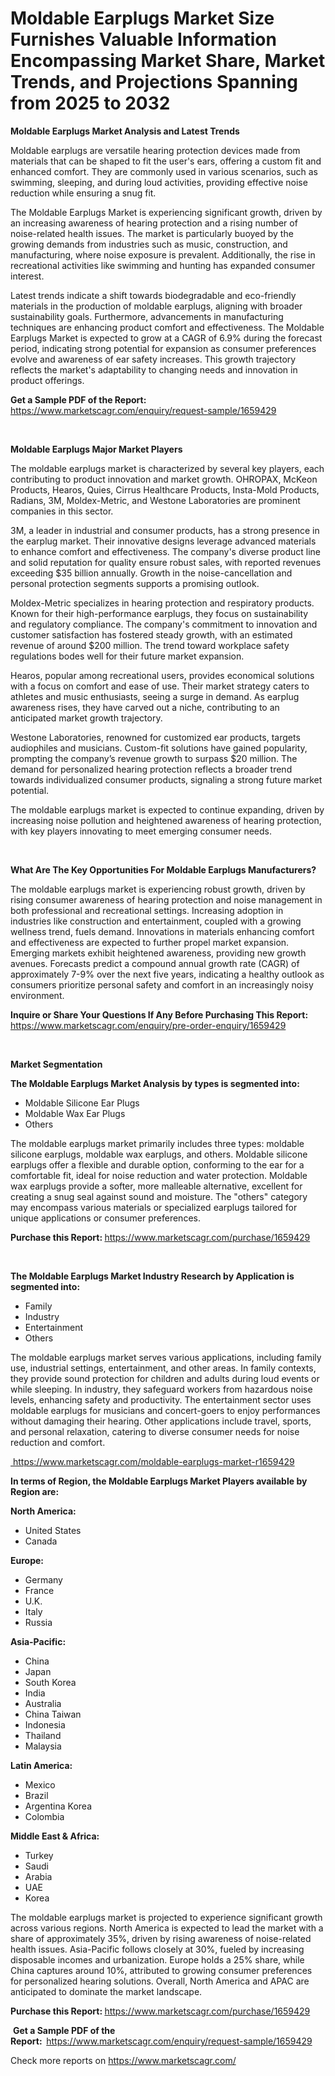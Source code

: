 <p><h1>Moldable Earplugs Market Size Furnishes Valuable Information Encompassing Market Share, Market Trends, and Projections Spanning from 2025 to 2032</h1></p><p><strong>Moldable Earplugs Market Analysis and Latest Trends</strong></p>
<p><p>Moldable earplugs are versatile hearing protection devices made from materials that can be shaped to fit the user's ears, offering a custom fit and enhanced comfort. They are commonly used in various scenarios, such as swimming, sleeping, and during loud activities, providing effective noise reduction while ensuring a snug fit. </p><p>The Moldable Earplugs Market is experiencing significant growth, driven by an increasing awareness of hearing protection and a rising number of noise-related health issues. The market is particularly buoyed by the growing demands from industries such as music, construction, and manufacturing, where noise exposure is prevalent. Additionally, the rise in recreational activities like swimming and hunting has expanded consumer interest. </p><p>Latest trends indicate a shift towards biodegradable and eco-friendly materials in the production of moldable earplugs, aligning with broader sustainability goals. Furthermore, advancements in manufacturing techniques are enhancing product comfort and effectiveness. The Moldable Earplugs Market is expected to grow at a CAGR of 6.9% during the forecast period, indicating strong potential for expansion as consumer preferences evolve and awareness of ear safety increases. This growth trajectory reflects the market's adaptability to changing needs and innovation in product offerings.</p></p>
<p><strong>Get a Sample PDF of the Report:&nbsp;</strong> <a href="https://www.marketscagr.com/enquiry/request-sample/1659429?utm_campaign=3442&utm_medium=2&utm_source=Github&utm_content=ia&utm_term=04042025&utm_id=moldable-earplugs">https://www.marketscagr.com/enquiry/request-sample/1659429</a></p>
<p>&nbsp;</p>
<p><strong>Moldable Earplugs Major Market Players</strong></p>
<p><p>The moldable earplugs market is characterized by several key players, each contributing to product innovation and market growth. OHROPAX, McKeon Products, Hearos, Quies, Cirrus Healthcare Products, Insta-Mold Products, Radians, 3M, Moldex-Metric, and Westone Laboratories are prominent companies in this sector.</p><p>3M, a leader in industrial and consumer products, has a strong presence in the earplug market. Their innovative designs leverage advanced materials to enhance comfort and effectiveness. The company's diverse product line and solid reputation for quality ensure robust sales, with reported revenues exceeding $35 billion annually. Growth in the noise-cancellation and personal protection segments supports a promising outlook.</p><p>Moldex-Metric specializes in hearing protection and respiratory products. Known for their high-performance earplugs, they focus on sustainability and regulatory compliance. The company's commitment to innovation and customer satisfaction has fostered steady growth, with an estimated revenue of around $200 million. The trend toward workplace safety regulations bodes well for their future market expansion.</p><p>Hearos, popular among recreational users, provides economical solutions with a focus on comfort and ease of use. Their market strategy caters to athletes and music enthusiasts, seeing a surge in demand. As earplug awareness rises, they have carved out a niche, contributing to an anticipated market growth trajectory.</p><p>Westone Laboratories, renowned for customized ear products, targets audiophiles and musicians. Custom-fit solutions have gained popularity, prompting the company’s revenue growth to surpass $20 million. The demand for personalized hearing protection reflects a broader trend towards individualized consumer products, signaling a strong future market potential.</p><p>The moldable earplugs market is expected to continue expanding, driven by increasing noise pollution and heightened awareness of hearing protection, with key players innovating to meet emerging consumer needs.</p></p>
<p>&nbsp;</p>
<p><strong>What Are The Key Opportunities For Moldable Earplugs Manufacturers?</strong></p>
<p><p>The moldable earplugs market is experiencing robust growth, driven by rising consumer awareness of hearing protection and noise management in both professional and recreational settings. Increasing adoption in industries like construction and entertainment, coupled with a growing wellness trend, fuels demand. Innovations in materials enhancing comfort and effectiveness are expected to further propel market expansion. Emerging markets exhibit heightened awareness, providing new growth avenues. Forecasts predict a compound annual growth rate (CAGR) of approximately 7-9% over the next five years, indicating a healthy outlook as consumers prioritize personal safety and comfort in an increasingly noisy environment.</p></p>
<p><strong>Inquire or Share Your Questions If Any Before Purchasing This Report:</strong> <a href="https://www.marketscagr.com/enquiry/pre-order-enquiry/1659429?utm_campaign=3442&utm_medium=2&utm_source=Github&utm_content=ia&utm_term=04042025&utm_id=moldable-earplugs">https://www.marketscagr.com/enquiry/pre-order-enquiry/1659429</a></p>
<p>&nbsp;</p>
<p><strong>Market Segmentation</strong></p>
<p><strong>The Moldable Earplugs Market Analysis by types is segmented into:</strong></p>
<p><ul><li>Moldable Silicone Ear Plugs</li><li>Moldable Wax Ear Plugs</li><li>Others</li></ul></p>
<p><p>The moldable earplugs market primarily includes three types: moldable silicone earplugs, moldable wax earplugs, and others. Moldable silicone earplugs offer a flexible and durable option, conforming to the ear for a comfortable fit, ideal for noise reduction and water protection. Moldable wax earplugs provide a softer, more malleable alternative, excellent for creating a snug seal against sound and moisture. The "others" category may encompass various materials or specialized earplugs tailored for unique applications or consumer preferences.</p></p>
<p><strong>Purchase this Report:&nbsp;</strong><a href="https://www.marketscagr.com/purchase/1659429?utm_campaign=3442&utm_medium=2&utm_source=Github&utm_content=ia&utm_term=04042025&utm_id=moldable-earplugs">https://www.marketscagr.com/purchase/1659429</a></p>
<p>&nbsp;</p>
<p><strong>The Moldable Earplugs Market Industry Research by Application is segmented into:</strong></p>
<p><ul><li>Family</li><li>Industry</li><li>Entertainment</li><li>Others</li></ul></p>
<p><p>The moldable earplugs market serves various applications, including family use, industrial settings, entertainment, and other areas. In family contexts, they provide sound protection for children and adults during loud events or while sleeping. In industry, they safeguard workers from hazardous noise levels, enhancing safety and productivity. The entertainment sector uses moldable earplugs for musicians and concert-goers to enjoy performances without damaging their hearing. Other applications include travel, sports, and personal relaxation, catering to diverse consumer needs for noise reduction and comfort.</p></p>
<p><a href="https://www.marketscagr.com/moldable-earplugs-market-r1659429?utm_campaign=3442&utm_medium=2&utm_source=Github&utm_content=ia&utm_term=04042025&utm_id=moldable-earplugs">&nbsp;https://www.marketscagr.com/moldable-earplugs-market-r1659429</a></p>
<p><strong>In terms of Region, the Moldable Earplugs Market Players available by Region are:</strong></p>
<p>
    <p> <strong> North America: </strong>
        <ul>
            <li>United States</li>
            <li>Canada</li>
        </ul>
        </p> 
    <p> <strong> Europe: </strong>
        <ul>
            <li>Germany</li>
            <li>France</li>
            <li>U.K.</li>
            <li>Italy</li>
            <li>Russia</li>
        </ul>
        </p> 
    <p> <strong> Asia-Pacific: </strong>
        <ul>
            <li>China</li>
            <li>Japan</li>
            <li>South Korea</li>
            <li>India</li>
            <li>Australia</li>
            <li>China Taiwan</li>
            <li>Indonesia</li>
            <li>Thailand</li>
            <li>Malaysia</li>
        </ul>
        </p> 
    <p> <strong> Latin America: </strong>
        <ul>
            <li>Mexico</li>
            <li>Brazil</li>
            <li>Argentina Korea</li>
            <li>Colombia</li>
        </ul>
        </p> 
    <p> <strong> Middle East & Africa: </strong>
        <ul>
            <li>Turkey</li>
            <li>Saudi</li>
            <li>Arabia</li>
            <li>UAE</li>
            <li>Korea</li>
        </ul>
    </p>
    </p>
<p><p>The moldable earplugs market is projected to experience significant growth across various regions. North America is expected to lead the market with a share of approximately 35%, driven by rising awareness of noise-related health issues. Asia-Pacific follows closely at 30%, fueled by increasing disposable incomes and urbanization. Europe holds a 25% share, while China captures around 10%, attributed to growing consumer preferences for personalized hearing solutions. Overall, North America and APAC are anticipated to dominate the market landscape.</p></p>
<p><strong>Purchase this Report: </strong><a href="https://www.marketscagr.com/purchase/1659429?utm_campaign=3442&utm_medium=2&utm_source=Github&utm_content=ia&utm_term=04042025&utm_id=moldable-earplugs">https://www.marketscagr.com/purchase/1659429</a></p>
<p>&nbsp;<strong>Get a Sample PDF of the Report:&nbsp;&nbsp;</strong><a href="https://www.marketscagr.com/enquiry/request-sample/1659429?utm_campaign=3442&utm_medium=2&utm_source=Github&utm_content=ia&utm_term=04042025&utm_id=moldable-earplugs">https://www.marketscagr.com/enquiry/request-sample/1659429</a></p>
<p><strong></strong></p>
<p>Check more reports on <a href="https://www.marketscagr.com/?utm_campaign=3442&utm_medium=2&utm_source=Github&utm_content=ia&utm_term=04042025&utm_id=moldable-earplugs">https://www.marketscagr.com/</a></p>